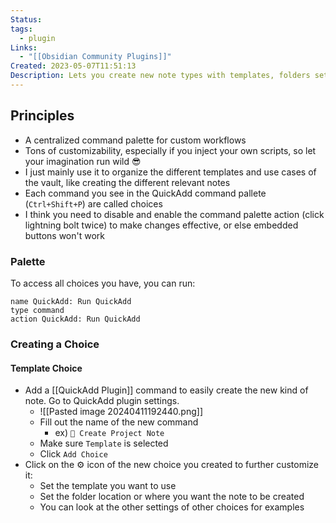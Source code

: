 ```yaml
---
Status: 
tags:
  - plugin
Links:
  - "[[Obsidian Community Plugins]]"
Created: 2023-05-07T11:51:13
Description: Lets you create new note types with templates, folders set, etc, from anywhere in the vault
---
```

## Principles

- A centralized command palette for custom workflows
- Tons of customizability, especially if you inject your own scripts, so let your imagination run wild 😎
- I just mainly use it to organize the different templates and use cases of the vault, like creating the different relevant notes
- Each command you see in the QuickAdd command pallete (`Ctrl+Shift+P`) are called choices
- I think you need to disable and enable the command palette action (click lightning bolt twice) to make changes effective, or else embedded buttons won't work

### Palette
To access all choices you have, you can run:

```button
name QuickAdd: Run QuickAdd
type command
action QuickAdd: Run QuickAdd
```

### Creating a Choice
#### Template Choice
- Add a [[QuickAdd Plugin]] command to easily create the new kind of note. Go to QuickAdd plugin settings.
	- ![[Pasted image 20240411192440.png]]
	- Fill out the name of the new command
		- ex) `🚧 Create Project Note`
	- Make sure `Template` is selected
	- Click `Add Choice`
- Click on the ⚙️ icon of the new choice you created to further customize it:
	- Set the template you want to use
	- Set the folder location or where you want the note to be created
	- You can look at the other settings of other choices for examples